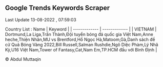 

## Google Trends Keywords Scraper 
 
Last Update 13-08-2022 , 07:59:03

Country List :
 Name  | Keyword |
| ------------- | ------------- |
| VIETNAM | Dortmund,La Liga,Trấn Thành,Đội tuyển bóng đá quốc gia Việt Nam,Anne heche,Thiện Nhân,MU vs Brentford,Hồ Ngọc Hà,Matoom,Gà,Danh sách đề cử Quả Bóng Vàng 2022,Bill Russell,Salman Rushdie,Ngô Diệc Phàm,Lý Nhã Kỳ,U16 Việt Nam,Tower of Fantasy,Cat,Nam Em,TP.HCM đấu với Bình Định |



© Abdul Muttaqin 
